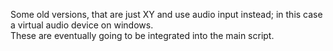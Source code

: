Some old versions, that are just XY and use audio input instead; in this case a virtual audio device on windows.<br>These are eventually going to be integrated into the main script.
